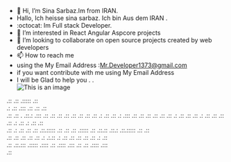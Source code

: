 - 👋 Hi, I’m Sina Sarbaz.Im from IRAN.
-    Hallo, Ich heisse sina sarbaz. Ich bin Aus dem IRAN .
-  :octocat:  Im Full stack Developer.
- 👀 I’m interested in React Angular Aspcore projects
- 💞️ I’m looking to collaborate on open source projects created by web developers
- 📫 How to reach me 
- using the My Email Address :Mr.Developer1373@gmail.com
- if you want contribute with me using My Email Address
- I will be Glad to help you         .         .                                                                                                                                                                                             
![This is an image](https://file.io/WMnZGYze9zl9)
 


.::       .::            .:::::                                    .::                                   
.: .::   .:::            .::   .::                                 .::                                   
.:: .:: . .::.: .:::     .::    .::   .::    .::     .::   .::     .::   .::    .: .::     .::    .: .:::
.::  .::  .:: .::        .::    .:: .:   .::  .::   .::  .:   .::  .:: .::  .:: .:  .::  .:   .::  .::   
.::   .:  .:: .::        .::    .::.::::: .::  .:: .::  .::::: .:: .::.::    .::.:   .::.::::: .:: .::   
.::       .:: .::        .::   .:: .:           .:.::   .:         .:: .::  .:: .:: .:: .:         .::   
.::       .::.:::        .:::::      .::::       .::      .::::   .:::   .::    .::       .::::   .:::   
                                                                                .::                      
